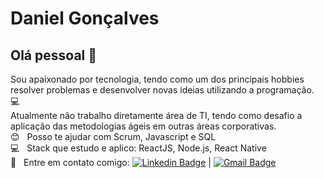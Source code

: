 # Daniel Gonçalves

## Olá pessoal 👋
Sou apaixonado por tecnologia, tendo como um dos principais hobbies resolver problemas e desenvolver novas ideias utilizando a programação. :computer:
 <br/> Atualmente não trabalho diretamente área de TI, tendo como desafio a aplicação das metodologias ágeis em outras áreas corporativas.
 <br/> :blush: &nbsp; Posso te ajudar com Scrum, Javascript e SQL
 <br/> :computer: &nbsp; Stack que estudo e aplico: ReactJS, Node.js, React Native
 <br/> :email: &nbsp; Entre em contato comigo: [![Linkedin Badge](https://img.shields.io/badge/-DanielGoncalves-blue?style=flat-square&logo=Linkedin&logoColor=white&link=https://www.linkedin.com/in/dsg1407/)](https://www.linkedin.com/in/dsg1407/) 
| 
[![Gmail Badge](https://img.shields.io/badge/-dsg1407@gmail.com-c14438?style=flat-square&logo=Gmail&logoColor=white&link=mailto:dsg1407@gmail.com)](mailto:dsg1407@gmail.com)

<!--
**dsg1407/dsg1407** is a ✨ _special_ ✨ repository because its `README.md` (this file) appears on your GitHub profile.

Here are some ideas to get you started:

- 🔭 I’m currently working on ...
- 🌱 I’m currently learning ...
- 👯 I’m looking to collaborate on ...
- 🤔 I’m looking for help with ...
- 💬 Ask me about ...
- 📫 How to reach me: ...
- 😄 Pronouns: ...
- ⚡ Fun fact: ...
-->
